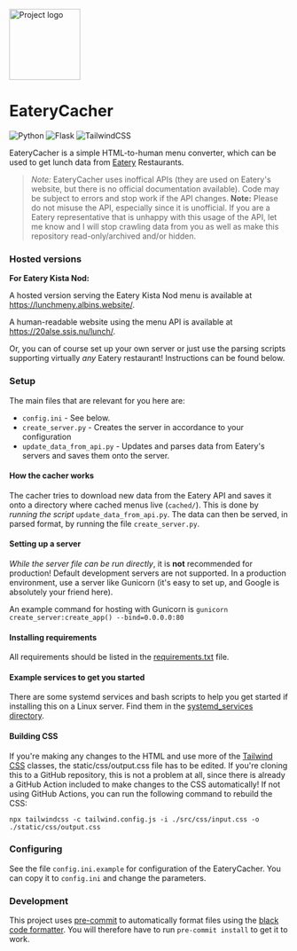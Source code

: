 <img alt="Project logo" src="static/logos/eatery_cacher_logo.png" style="width: 128px"></img>

# EateryCacher

![Python](https://img.shields.io/badge/python-3670A0?style=for-the-badge&logo=python&logoColor=ffdd54)
![Flask](https://img.shields.io/badge/flask-%23000.svg?style=for-the-badge&logo=flask&logoColor=white)
![TailwindCSS](https://img.shields.io/badge/tailwindcss-%2338B2AC.svg?style=for-the-badge&logo=tailwind-css&logoColor=white)

EateryCacher is a simple HTML-to-human menu converter, which can be used to get lunch data from [Eatery](https://eatery.se) Restaurants.

> *Note:* EateryCacher uses inoffical APIs (they are used on Eatery's website, but there is no official documentation available).
Code may be subject to errors and stop work if the API changes. **Note:** Please do not misuse the API, especially since it is unofficial.
> If you are a Eatery representative that is unhappy with this usage of the API, let me know and I will stop crawling data from you as well as make this
repository read-only/archived and/or hidden.

### Hosted versions

**For Eatery Kista Nod:**

A hosted version serving the Eatery Kista Nod menu is available at https://lunchmeny.albins.website/.

A human-readable website using the menu API is available at https://20alse.ssis.nu/lunch/.

Or, you can of course set up your own server or just use the parsing scripts supporting virtually *any* Eatery restaurant! Instructions can be found below.

### Setup

The main files that are relevant for you here are:
* `config.ini` - See below.
* `create_server.py` - Creates the server in accordance to your configuration
* `update_data_from_api.py` - Updates and parses data from Eatery's servers and saves them onto the server.

#### How the cacher works

The cacher tries to download new data from the Eatery API and saves it onto a directory where cached menus live (`cached/`). This is done by *running the script*
`update_data_from_api.py`. The data can then be served, in parsed format, by running the file `create_server.py`.

#### Setting up a server

*While the server file can be run directly*, it is **not** recommended for production! Default development servers are not supported. In a production environment, use a server like
Gunicorn (it's easy to set up, and Google is absolutely your friend here).

An example command for hosting with Gunicorn is `gunicorn create_server:create_app() --bind=0.0.0.0:80`

#### Installing requirements

All requirements should be listed in the [requirements.txt](requirements.txt) file.

#### Example services to get you started

There are some systemd services and bash scripts to help you get started if installing this on a Linux server.
Find them in the [systemd_services directory](systemd_services).

#### Building CSS

If you're making any changes to the HTML and use more of the [Tailwind CSS](https://tailwindcss.com) classes, the 
static/css/output.css file has to be edited. If you're cloning this to a GitHub repository, this is not a problem at all,
since there is already a GitHub Action included to make changes to the CSS automatically! If not using GitHub Actions, you
can run the following command to rebuild the CSS:

`npx tailwindcss -c tailwind.config.js -i ./src/css/input.css -o ./static/css/output.css`

### Configuring

See the file `config.ini.example` for configuration of the EateryCacher. You can copy it to `config.ini` and change the parameters.

### Development

This project uses [pre-commit](https://pre-commit.com/) to automatically format files using the [black code formatter](https://black.readthedocs.io/en/stable/). You will therefore have to run `pre-commit install` to get it to work.